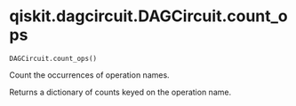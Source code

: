 # qiskit.dagcircuit.DAGCircuit.count\_ops

`DAGCircuit.count_ops()`

Count the occurrences of operation names.

Returns a dictionary of counts keyed on the operation name.
